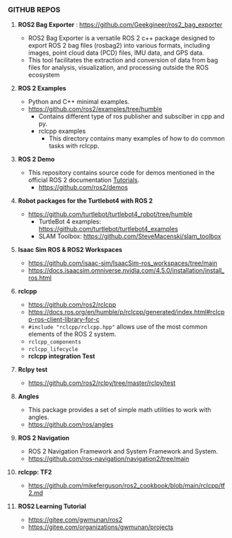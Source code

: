 ### GITHUB REPOS 

1. **ROS2 Bag Exporter** : https://github.com/Geekgineer/ros2_bag_exporter
   * ROS2 Bag Exporter is a versatile ROS 2 c++ package designed to export ROS 2 bag files (rosbag2) into various formats, including images, point cloud data (PCD) files, IMU data, and GPS data.
   * This tool facilitates the extraction and conversion of data from bag files for analysis, visualization, and processing outside the ROS ecosystem


2. **ROS 2 Examples** 
   * Python and C++ minimal examples.
   * https://github.com/ros2/examples/tree/humble
      - Contains different type of ros publisher and subsciber in cpp and py.
      - rclcpp examples
        - This directory contains many examples of how to do common tasks with rclcpp.


3. **ROS 2 Demo**
   * This repository contains source code for demos mentioned in the official ROS 2 documentation [Tutorials](https://docs.ros.org/en/rolling/Tutorials.html).
      - https://github.com/ros2/demos


4. **Robot packages for the Turtlebot4 with ROS 2**
   *  https://github.com/turtlebot/turtlebot4_robot/tree/humble
      - TurtleBot 4 examples: https://github.com/turtlebot/turtlebot4_examples
      - SLAM Toolbox: https://github.com/SteveMacenski/slam_toolbox


5. **Isaac Sim ROS & ROS2 Workspaces** 
     * https://github.com/isaac-sim/IsaacSim-ros_workspaces/tree/main
     * https://docs.isaacsim.omniverse.nvidia.com/4.5.0/installation/install_ros.html


6. **rclcpp**
     * https://github.com/ros2/rclcpp
     * https://docs.ros.org/en/humble/p/rclcpp/generated/index.html#rclcpp-ros-client-library-for-c
     * `#include "rclcpp/rclcpp.hpp"` allows use of the most common elements of the ROS 2 system.
     * `rclcpp_components`
     * `rclcpp_lifecycle`
     * **rclcpp integration Test**


7. **Rclpy test**
     * https://github.com/ros2/rclpy/tree/master/rclpy/test

     
8. **Angles**
     * This package provides a set of simple math utilities to work with angles.
     * https://github.com/ros/angles


9. **ROS 2 Navigation**
     * ROS 2 Navigation Framework and System Framework and System.
     * https://github.com/ros-navigation/navigation2/tree/main


10. **rclcpp: TF2**
     * https://github.com/mikeferguson/ros2_cookbook/blob/main/rclcpp/tf2.md


11. **ROS2 Learning Tutorial**
    * https://gitee.com/gwmunan/ros2
    * https://gitee.com/organizations/gwmunan/projects
